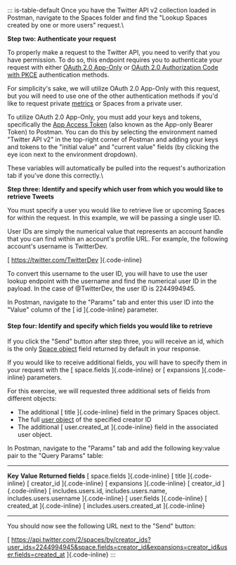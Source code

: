 ::: is-table-default
Once you have the Twitter API v2 collection loaded in Postman, navigate
to the Spaces folder and find the \"Lookup Spaces created by one or more
users\" request.\

**Step two: Authenticate your request**

To properly make a request to the Twitter API, you need to verify that
you have permission. To do so, this endpoint requires you to
authenticate your request with either [OAuth 2.0
App-Only](/en/docs/authentication/oauth-2-0/application-only) or [OAuth
2.0 Authorization Code with
PKCE](/en/docs/authentication/oauth-2-0/authorization-code)
authentication methods.

For simplicity\'s sake, we will utilize OAuth 2.0 App-Only with this
request, but you will need to use one of the other authentication
methods if you\'d like to request private
[metrics](/en/docs/twitter-api/metrics) or Spaces from a private user.

To utilize OAuth 2.0 App-Only, you must add your keys and tokens,
specifically the [App Access
Token](/en/docs/authentication/oauth-2-0/bearer-tokens) (also known as
the App-only Bearer Token) to Postman. You can do this by selecting the
environment named "Twitter API v2" in the top-right corner of Postman
and adding your keys and tokens to the \"initial value\" and \"current
value\" fields (by clicking the eye icon next to the environment
dropdown).

These variables will automatically be pulled into the request\'s
authorization tab if you\'ve done this correctly.\

**Step three: Identify and specify which user from which you would like
to retrieve Tweets**

You must specify a user you would like to retrieve live or upcoming
Spaces for within the request. In this example, we will be passing a
single user ID.

User IDs are simply the numerical value that represents an account
handle that you can find within an account\'s profile URL. For example,
the following account's username is TwitterDev.

[ https://twitter.com/TwitterDev ]{.code-inline}

To convert this username to the user ID, you will have to use the user
lookup endpoint with the username and find the numerical user ID in the
payload. In the case of \@TwitterDev, the user ID is 2244994945.

In Postman, navigate to the \"Params\" tab and enter this user ID into
the \"Value\" column of the [ id ]{.code-inline} parameter.

#### Step four: Identify and specify which fields you would like to retrieve

If you click the \"Send\" button after step three, you will receive an
id, which is the only [Space
object](/en/docs/twitter-api/data-dictionary/object-model/space) field
returned by default in your response.

If you would like to receive additional fields, you will have to specify
them in your request with the [ space.fields ]{.code-inline} or [
expansions ]{.code-inline} parameters.

For this exercise, we will requested three additional sets of fields
from different objects:

-   The additional [ title ]{.code-inline} field in the primary Spaces
    object.
-   The full [user
    object](/en/docs/twitter-api/data-dictionary/object-model/user) of
    the specified creator ID
-   The additional [ user.created_at ]{.code-inline} field in the
    associated user object.

In Postman, navigate to the "Params" tab and add the following key:value
pair to the "Query Params" table:

  -------------------------------- ------------------------------ -----------------------------------------------------------------------------------
  **Key**                          **Value**                      **Returned fields**
  [ space.fields ]{.code-inline}   [ title ]{.code-inline}        [ creator_id ]{.code-inline}
  [ expansions ]{.code-inline}     [ creator_id ]{.code-inline}   [ includes.users.id, includes.users.name, includes.users.username ]{.code-inline}
  [ user.fields ]{.code-inline}    [ created_at ]{.code-inline}   [ includes.users.created_at ]{.code-inline}
  -------------------------------- ------------------------------ -----------------------------------------------------------------------------------

You should now see the following URL next to the "Send" button:

[
https://api.twitter.com/2/spaces/by/creator_ids?user_ids=2244994945&space.fields=creator_id&expansions=creator_id&user.fields=created_at
]{.code-inline}
:::
